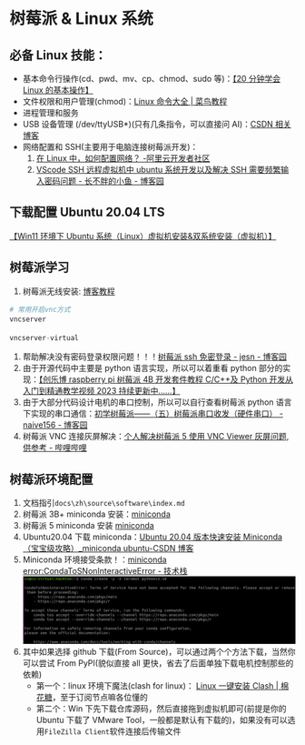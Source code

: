 # 树莓派 & Linux 系统

## 必备 Linux 技能：

- 基本命令行操作(cd、pwd、mv、cp、chmod、sudo 等)：[【20 分钟学会 Linux 的基本操作】](https://www.bilibili.com/video/BV1LV411j7H3?vd_source=b313f11521a9a14487c38aa4fa1c5066)
- 文件权限和用户管理(chmod)：[Linux 命令大全 | 菜鸟教程](https://www.runoob.com/linux/linux-command-manual.html)
- 进程管理和服务
- USB 设备管理 (/dev/ttyUSB\*)(只有几条指令，可以直接问 AI)：[CSDN 相关博客](https://blog.csdn.net/whh_bjqy/article/details/149041376?fromshare=blogdetail&sharetype=blogdetail&sharerId=149041376&sharerefer=PC&sharesource=m0_74029092&sharefrom=from_link)
- 网络配置和 SSH(主要用于电脑连接树莓派开发)：
  1.  [在 Linux 中，如何配置网络？ -阿里云开发者社区](https://developer.aliyun.com/article/1593907)
  2.  [VScode SSH 远程虚拟机中 ubuntu 系统开发以及解决 SSH 需要频繁输入密码问题 - 长不胖的小鱼 - 博客园](https://www.cnblogs.com/Super-why/p/15661862.html)

## 下载配置 Ubuntu 20.04 LTS

[【Win11 环境下 Ubuntu 系统（Linux）虚拟机安装&双系统安装（虚拟机）】](https://www.bilibili.com/video/BV1nb4y147Vc?vd_source=b313f11521a9a14487c38aa4fa1c5066)

## 树莓派学习

1. 树莓派无线安装: [博客教程](https://blog.csdn.net/2301_79835444/article/details/142747112?fromshare=blogdetail&sharetype=blogdetail&sharerId=142747112&sharerefer=PC&sharesource=m0_74029092&sharefrom=from_link)

```python
# 常用开启vnc方式
vncserver

vncserver-virtual
```

1. 帮助解决没有密码登录权限问题！！！[树莓派 ssh 免密登录 - jesn - 博客园](https://www.cnblogs.com/jesn/articles/14317949.html)
2. 由于开源代码中主要是 python 语言实现，所以可以着重看 python 部分的实现：[【创乐博 raspberry pi 树莓派 4B 开发套件教程 C/C++及 Python 开发从入门到精通教学视频 2023 持续更新中……】](https://www.bilibili.com/video/BV1TF411y7kn?vd_source=b313f11521a9a14487c38aa4fa1c5066)
3. 由于大部分代码设计电机的串口控制，所以可以自行查看树莓派 python 语言下实现的串口通信：[初学树莓派——（五）树莓派串口收发（硬件串口） - naive156 - 博客园](https://www.cnblogs.com/popepy/p/18470035)
4. 树莓派 VNC 连接灰屏解决：[个人解决树莓派 5 使用 VNC Viewer 灰屏问题,供参考 - 哔哩哔哩](https://www.bilibili.com/opus/1083615112051294228)

## 树莓派环境配置

1. 文档指引`docs\zh\source\software\index.md`
2. 树莓派 3B+ miniconda 安装：[miniconda](https://blog.csdn.net/weixin_43710676/article/details/129002349)
3. 树莓派 5 miniconda 安装 [miniconda](https://blog.csdn.net/guojingyue123/article/details/138106749?fromshare=blogdetail&sharetype=blogdetail&sharerId=138106749&sharerefer=PC&sharesource=m0_74029092&sharefrom=from_link)
4. Ubuntu20.04 下载 miniconda：[Ubuntu 20.04 版本快速安装 Miniconda（宝宝级攻略）\_miniconda ubuntu-CSDN 博客](https://blog.csdn.net/2301_76831056/article/details/143165738)
5. Miniconda 环境接受条款！：[miniconda error:CondaToSNonInteractiveError - 技术栈](https://jishuzhan.net/article/1958023261471682561)
   ![alt text](../image/Miniconda条款.png)
6. 其中如果选择 github 下载(From Source)，可以通过两个个方法下载，当然你可以尝试 From PyPI(貌似直接 all 更快，省去了后面单独下载电机控制那些的依赖)
   - 第一个：linux 环境下魔法(clash for linux)： [Linux 一键安装 Clash | 棉花糖](https://mhter.com/archives/linux-yi-jian-an-zhuang-clash)，至于订阅节点嘛各位懂的
   - 第二个：Win 下先下载仓库源码，然后直接拖到虚拟机即可(前提是你的 Ubuntu 下载了 VMware Tool，一般都是默认有下载的)，如果没有可以选用`FileZilla Client`软件连接后传输文件
